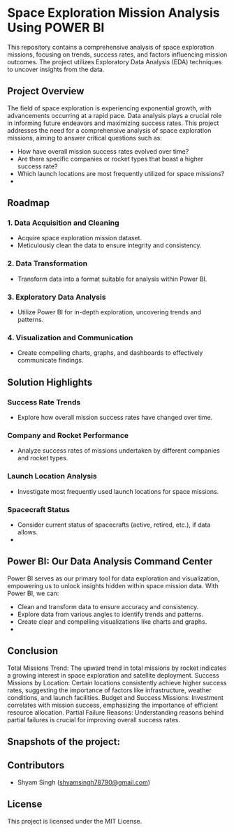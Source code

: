 # Space Exploration Mission Analysis Using POWER BI
This repository contains a comprehensive analysis of space exploration missions, focusing on trends, success rates, and factors influencing mission outcomes. The project utilizes Exploratory Data Analysis (EDA) techniques to uncover insights from the data.

## Project Overview
The field of space exploration is experiencing exponential growth, with advancements occurring at a rapid pace. Data analysis plays a crucial role in informing future endeavors and maximizing success rates. This project addresses the need for a comprehensive analysis of space exploration missions, aiming to answer critical questions such as:

- How have overall mission success rates evolved over time?
- Are there specific companies or rocket types that boast a higher success rate?
- Which launch locations are most frequently utilized for space missions?
- 
## Roadmap
### 1. Data Acquisition and Cleaning
- Acquire space exploration mission dataset.
- Meticulously clean the data to ensure integrity and consistency.
### 2. Data Transformation
- Transform data into a format suitable for analysis within Power BI.
### 3. Exploratory Data Analysis
- Utilize Power BI for in-depth exploration, uncovering trends and patterns.
### 4. Visualization and Communication
- Create compelling charts, graphs, and dashboards to effectively communicate findings.
## Solution Highlights
### Success Rate Trends
- Explore how overall mission success rates have changed over time.
### Company and Rocket Performance
- Analyze success rates of missions undertaken by different companies and rocket types.
### Launch Location Analysis
- Investigate most frequently used launch locations for space missions.
### Spacecraft Status
- Consider current status of spacecrafts (active, retired, etc.), if data allows.
- 
## Power BI: Our Data Analysis Command Center
Power BI serves as our primary tool for data exploration and visualization, empowering us to unlock insights hidden within space mission data. With Power BI, we can:

- Clean and transform data to ensure accuracy and consistency.
- Explore data from various angles to identify trends and patterns.
- Create clear and compelling visualizations like charts and graphs.
- 
## Conclusion
Total Missions Trend: The upward trend in total missions by rocket indicates a growing interest in space exploration and satellite deployment.
Success Missions by Location: Certain locations consistently achieve higher success rates, suggesting the importance of factors like infrastructure, weather conditions, and launch facilities.
Budget and Success Missions: Investment correlates with mission success, emphasizing the importance of efficient resource allocation.
Partial Failure Reasons: Understanding reasons behind partial failures is crucial for improving overall success rates.

## Snapshots of the project: 



## Contributors

- Shyam Singh (shyamsingh78790@gmail.com)
  
## License
This project is licensed under the MIT License.
